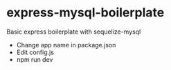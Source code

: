 # express-mysql-boilerplate
Basic express boilerplate with sequelize-mysql

- Change app name in package.json
- Edit config.js
- npm run dev

